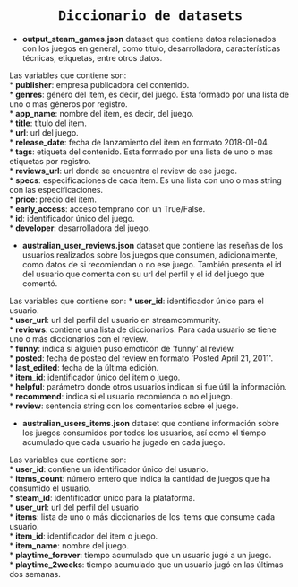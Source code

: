 # <h1 align=center>**`Diccionario de datasets`**</h1>

 * **output_steam_games.json**  dataset que contiene datos relacionados con los juegos en general, como título,  desarrolladora, características técnicas, etiquetas, entre otros datos.

Las variables que contiene son:  
    * **publisher**: empresa publicadora del contenido.  
    * **genres**: género del item, es decir, del juego. Esta formado por una lista de uno o mas géneros por registro.  
    * **app_name**: nombre del item, es decir, del juego.  
    * **title**: título del item.  
    * **url**: url del juego.  
    * **release_date**: fecha de lanzamiento del item en formato 2018-01-04.  
    * **tags**: etiqueta del contenido. Esta formado por una lista de uno o mas etiquetas por registro.  
    * **reviews_url**: url donde se encuentra el review de ese juego.  
    * **specs**: especificaciones de cada item. Es una lista con uno o mas string con las especificaciones.  
    * **price**: precio del item.  
    * **early_access**: acceso temprano con un True/False.  
    * **id**: identificador único del juego.  
    * **developer**: desarrolladora del juego. 

* **australian_user_reviews.json**  dataset que contiene las reseñas de los usuarios realizados sobre los juegos que consumen, adicionalmente, como datos de si recomiendan o no ese juego. También presenta el id del usuario que comenta con su url del perfil y el id del juego que comentó.

Las variables que contiene son:
    * **user_id**: identificador único para el usuario.  
    * **user_url**: url del perfil del usuario en streamcommunity.  
    * **reviews**: contiene una lista de diccionarios. Para cada usuario se tiene uno o más diccionarios con el review.  
    * **funny**: indica si alguien puso emoticón de 'funny' al review.  
    * **posted**: fecha de posteo del review en formato 'Posted April 21, 2011'.  
    * **last_edited**: fecha de la última edición.  
    * **item_id**: identificador único del item o juego.  
    * **helpful**: parámetro donde otros usuarios indican si fue útil la información.  
    * **recommend**: indica si el usuario recomienda o no el juego.  
    * **review**: sentencia string con los comentarios sobre el juego.  

* **australian_users_items.json**  dataset que contiene información sobre los juegos consumidos por todos los usuarios, así como el tiempo acumulado que cada usuario ha jugado en cada juego.

Las variables que contiene son:  
    * **user_id**: contiene un identificador único del usuario.  
    * **items_count**: número entero que indica la cantidad de juegos que ha consumido el usuario.  
    * **steam_id**: identificador único para la plataforma.  
    * **user_url**: url del perfil del usuario  
    * **items**: lista de uno o más diccionarios de los items que consume cada usuario.  
    * **item_id**: identificador del item o juego.  
    * **item_name**: nombre del juego.  
    * **playtime_forever**: tiempo acumulado que un usuario jugó a un juego.  
    * **playtime_2weeks**: tiempo acumulado que un usuario jugó en las últimas dos semanas.  
